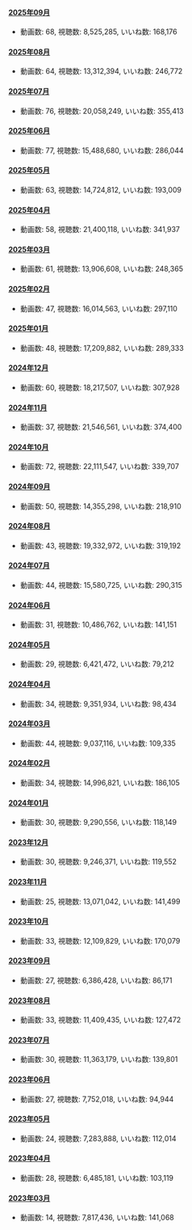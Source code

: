 #### [2025年09月](videos/202509 "wikilink")

-   動画数: 68, 視聴数: 8,525,285, いいね数: 168,176

#### [2025年08月](videos/202508 "wikilink")

-   動画数: 64, 視聴数: 13,312,394, いいね数: 246,772

#### [2025年07月](videos/202507 "wikilink")

-   動画数: 76, 視聴数: 20,058,249, いいね数: 355,413

#### [2025年06月](videos/202506 "wikilink")

-   動画数: 77, 視聴数: 15,488,680, いいね数: 286,044

#### [2025年05月](videos/202505 "wikilink")

-   動画数: 63, 視聴数: 14,724,812, いいね数: 193,009

#### [2025年04月](videos/202504 "wikilink")

-   動画数: 58, 視聴数: 21,400,118, いいね数: 341,937

#### [2025年03月](videos/202503 "wikilink")

-   動画数: 61, 視聴数: 13,906,608, いいね数: 248,365

#### [2025年02月](videos/202502 "wikilink")

-   動画数: 47, 視聴数: 16,014,563, いいね数: 297,110

#### [2025年01月](videos/202501 "wikilink")

-   動画数: 48, 視聴数: 17,209,882, いいね数: 289,333

#### [2024年12月](videos/202412 "wikilink")

-   動画数: 60, 視聴数: 18,217,507, いいね数: 307,928

#### [2024年11月](videos/202411 "wikilink")

-   動画数: 37, 視聴数: 21,546,561, いいね数: 374,400

#### [2024年10月](videos/202410 "wikilink")

-   動画数: 72, 視聴数: 22,111,547, いいね数: 339,707

#### [2024年09月](videos/202409 "wikilink")

-   動画数: 50, 視聴数: 14,355,298, いいね数: 218,910

#### [2024年08月](videos/202408 "wikilink")

-   動画数: 43, 視聴数: 19,332,972, いいね数: 319,192

#### [2024年07月](videos/202407 "wikilink")

-   動画数: 44, 視聴数: 15,580,725, いいね数: 290,315

#### [2024年06月](videos/202406 "wikilink")

-   動画数: 31, 視聴数: 10,486,762, いいね数: 141,151

#### [2024年05月](videos/202405 "wikilink")

-   動画数: 29, 視聴数: 6,421,472, いいね数: 79,212

#### [2024年04月](videos/202404 "wikilink")

-   動画数: 34, 視聴数: 9,351,934, いいね数: 98,434

#### [2024年03月](videos/202403 "wikilink")

-   動画数: 44, 視聴数: 9,037,116, いいね数: 109,335

#### [2024年02月](videos/202402 "wikilink")

-   動画数: 34, 視聴数: 14,996,821, いいね数: 186,105

#### [2024年01月](videos/202401 "wikilink")

-   動画数: 30, 視聴数: 9,290,556, いいね数: 118,149

#### [2023年12月](videos/202312 "wikilink")

-   動画数: 30, 視聴数: 9,246,371, いいね数: 119,552

#### [2023年11月](videos/202311 "wikilink")

-   動画数: 25, 視聴数: 13,071,042, いいね数: 141,499

#### [2023年10月](videos/202310 "wikilink")

-   動画数: 33, 視聴数: 12,109,829, いいね数: 170,079

#### [2023年09月](videos/202309 "wikilink")

-   動画数: 27, 視聴数: 6,386,428, いいね数: 86,171

#### [2023年08月](videos/202308 "wikilink")

-   動画数: 33, 視聴数: 11,409,435, いいね数: 127,472

#### [2023年07月](videos/202307 "wikilink")

-   動画数: 30, 視聴数: 11,363,179, いいね数: 139,801

#### [2023年06月](videos/202306 "wikilink")

-   動画数: 27, 視聴数: 7,752,018, いいね数: 94,944

#### [2023年05月](videos/202305 "wikilink")

-   動画数: 24, 視聴数: 7,283,888, いいね数: 112,014

#### [2023年04月](videos/202304 "wikilink")

-   動画数: 28, 視聴数: 6,485,181, いいね数: 103,119

#### [2023年03月](videos/202303 "wikilink")

-   動画数: 14, 視聴数: 7,817,436, いいね数: 141,068

